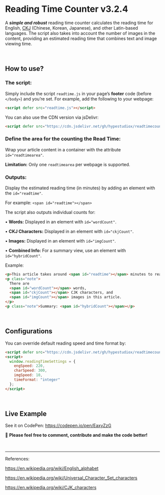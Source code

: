# Reading Time Counter v3.2.4

A ***simple and robust*** reading time counter calculates the reading time for English, [CKJ](https://en.wikipedia.org/wiki/CJK_characters) (Chinese, Korean, Japanese), and other Latin-based languages. The script also takes into account the number of images in the content, providing an estimated reading time that combines text and image viewing time.

<br>

## How to use?

### The script:

Simply include the script `readtime.js` in your page’s **footer** code (before `</body>`) and you’re set. For example, add the following to your webpage:

```html
<script defer src="readtime.js"></script>
```

You can also use the CDN version via jsDelivr:

```html
<script defer src="https://cdn.jsdelivr.net/gh/hypestudiox/readtimecounter/readtime.min.js"></script>
```

### Define the area for the counting the Read Time:

Wrap your article content in a container with the attribute `id="readtimearea"`.

**Limitation:** Only one `readtimearea` per webpage is supported.

### Outputs:

Display the estimated reading time (in minutes) by adding an element with the `id="readtime"`.

For example: `<span id="readtime"></span>`

The script also outputs individual counts for:

•	**Words:** Displayed in an element with `id="wordCount"`.

•	**CKJ Characters:** Displayed in an element with `id="ckjCount"`.

•	**Images:** Displayed in an element with `id="imgCount"`.

•	**Combined Info:** For a summary view, use an element with `id="hybridCount"`.

Example:

```html
<p>This article takes around <span id="readtime"></span> minutes to read.</p>
<p class="note">
  There are
  <span id="wordCount"></span> words,
  <span id="ckjCount"></span> CJK characters, and
  <span id="imgCount"></span> images in this article.
</p>
<p class="note">Summary: <span id="hybridCount"></span></p>
```

<br>

## Configurations

You can override default reading speed and time format by:

```html
<script defer src="https://cdn.jsdelivr.net/gh/hypestudiox/readtimecounter/readtime.min.js"></script>
<script>
  window.readingTimeSettings = {
    engSpeed: 220,
    charSpeed: 300,
    imgSpeed: 10,
    timeFormat: "integer"
  };
</script>
```

<br>

## Live Example

See it on CodePen: https://codepen.io/pen/EaxyZzG

📣 **Please feel free to comment, contribute and make the code better!**


<br>

---

References:

https://en.wikipedia.org/wiki/English_alphabet

https://en.wikipedia.org/wiki/Universal_Character_Set_characters

https://en.wikipedia.org/wiki/CJK_characters
